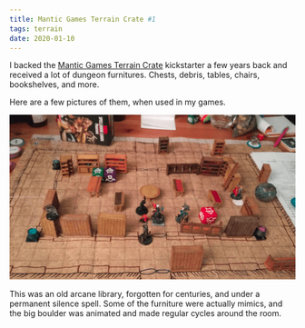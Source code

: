 ```yaml
---
title: Mantic Games Terrain Crate #1
tags: terrain
date: 2020-01-10
---
```


I backed the [Mantic Games Terrain Crate](https://www.manticgames.com/games/terrain-crate/) kickstarter a few years back and received a lot of dungeon furnitures. Chests, debris, tables, chairs, bookshelves, and more. 

Here are a few pictures of them, when used in my games.

![image-20200722123820127](image-20200722123820127.png)

This was an old arcane library, forgotten for centuries, and under a permanent silence spell. Some of the furniture were actually mimics, and the big boulder was animated and made regular cycles around the room.